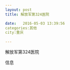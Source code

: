 ```yaml
--- 
layout: post 
title: 解放军第324医院

date:   2016-05-03 13:39:56 
categories:其他  
city:重庆
  
--- 
```

   
解放军第324医院

信息


